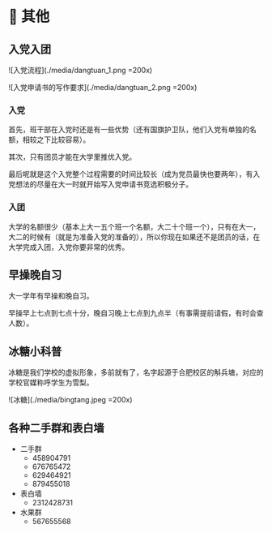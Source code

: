 # 🌚 其他

## 入党入团

![入党流程](./media/dangtuan_1.png =200x)

![入党申请书的写作要求](./media/dangtuan_2.png =200x)

### 入党

首先，班干部在入党时还是有一些优势（还有国旗护卫队，他们入党有单独的名额，相较之下比较容易）。

其次，只有团员才能在大学里推优入党。

最后呢就是这个入党整个过程需要的时间比较长（成为党员最快也要两年），有入党想法的尽量在大一时就开始写入党申请书竞选积极分子。

### 入团

大学的名额很少（基本上大一五个班一个名额，大二十个班一个），只有在大一，大二的时候有（就是为准备入党的准备的），所以你现在如果还不是团员的话，在大学完成入团，入党你要非常的优秀。

## 早操晚自习

大一学年有早操和晚自习。

早操早上七点到七点十分，晚自习晚上七点到九点半（有事需提前请假，有时会查人数）。

## 冰糖小科普

冰糖是我们学校的虚拟形象，多前就有了，名字起源于合肥校区的斛兵塘，对应的学校官媒称呼学生为雪梨。

![冰糖](./media/bingtang.jpeg =200x)

## 各种二手群和表白墙

- 二手群
  - 458904791
  - 676765472
  - 629464921
  - 879455018
- 表白墙
  - 2312428731
- 水果群
  - 567655568
